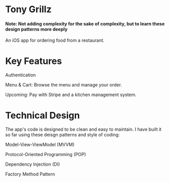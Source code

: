 # Tony Grillz 
#### Note: Not adding complexity for the sake of complexity, but to learn these design patterns more deeply
An iOS app for ordering food from a restaurant.

# Key Features

Authentication

Menu & Cart: Browse the menu and manage your order.

Upcoming: Pay with Stripe and a kitchen management system.

 # Technical Design

The app's code is designed to be clean and easy to maintain. I have built it so far using these deisgn patterns and style of coding:

Model-View-ViewModel (MVVM)

Protocol-Oriented Programming (POP)

Dependency Injection (DI)

Factory Method Pattern
